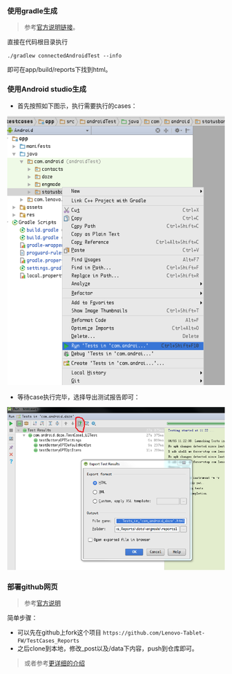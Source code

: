 ### 使用gradle生成

> 参考[官方说明链接](http://tools.android.com/tech-docs/new-build-system/user-guide#TOC-Test-reports)。

直接在代码根目录执行
```
./gradlew connectedAndroidTest --info
```
即可在app/build/reports下找到html。

### 使用Android studio生成

* 首先按照如下图示，执行需要执行的cases：

![](images/1.png)

* 等待case执行完毕，选择导出测试报告即可：

![](images/2.png)

### 部署github网页

> 参考[官方说明](https://pages.github.com/)

简单步骤：
* 可以先在github上fork这个项目 ```https://github.com/Lenovo-Tablet-FW/TestCases_Reports```
* 之后clone到本地，修改_post以及/data下内容，push到仓库即可。

> 或者参考[更详细的介绍](https://segmentfault.com/a/1190000000406019)